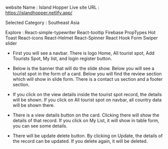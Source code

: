 website Name : Island Hopper
Live site URL : https://islandhopper.netlify.app/

Selected Category : Southeast Asia

Explore : 
 React-simple-typewriter
 React-tooltip
 Firebase
 PropTypes
 Hot Toast
 React-icons
 React-Helmet
 React-Spinner
 React Hook Form
 Swiper slider

* First you will see a navbar.  There is logo Home, All tourist spot, Add Tourists Spot, My list, and login register button.  

* Below is the banner that will do the slide show.  Below you will see a tourist spot in the form of a card.  Below you will find the review section which will show in slide form.  There is a contact us section and a footer section.  

* If you click on the view details inside the tourist spot record, the details will be shown.  If you click on All tourist spot on navbar, all country data will be shown there.  

* There is a view details button on the card.  Clicking there will show the details of that record.  If you click on My List, it will show in table form, you can see some details.  

* There will be update delete button.  By clicking on Update, the details of the record can be updated.  If you delete again, it will be deleted.
